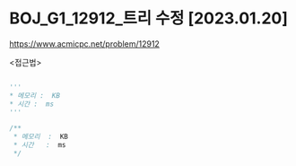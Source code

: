 # BOJ_G1_12912_트리 수정 [2023.01.20]
https://www.acmicpc.net/problem/12912

<접근법>
```
```



```python
'''
* 메모리 :  KB
* 시간 :  ms
'''
```



```java
/**
 * 메모리  :  KB
 * 시간   :  ms
 */
```
